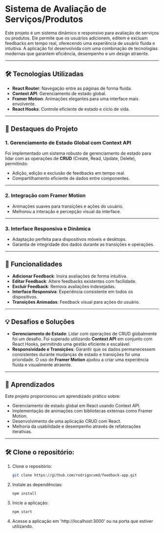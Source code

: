 # Sistema de Avaliação de Serviços/Produtos

Este projeto é um sistema dinâmico e responsivo para avaliação de serviços ou produtos. Ele permite que os usuários adicionem, editem e excluam feedbacks em tempo real, oferecendo uma experiência de usuário fluida e intuitiva. A aplicação foi desenvolvida com uma combinação de tecnologias modernas que garantem eficiência, desempenho e um design atraente.

---

## 🛠️ Tecnologias Utilizadas

- **React Router**: Navegação entre as páginas de forma fluida.
- **Context API**: Gerenciamento de estado global.
- **Framer Motion**: Animações elegantes para uma interface mais envolvente.
- **React Hooks**: Controle eficiente de estado e ciclo de vida.

---

## 🌟 Destaques do Projeto

### 1. **Gerenciamento de Estado Global com Context API**
Foi implementado um sistema robusto de gerenciamento de estado para lidar com as operações de **CRUD** (Create, Read, Update, Delete), permitindo:
- Adição, edição e exclusão de feedbacks em tempo real.
- Compartilhamento eficiente de dados entre componentes.

---

### 2. **Integração com Framer Motion**
- Animações suaves para transições e ações do usuário.
- Melhorou a interação e percepção visual da interface.

---

### 3. **Interface Responsiva e Dinâmica**
- Adaptação perfeita para dispositivos móveis e desktops.
- Garantia de integridade dos dados durante as transições e operações.

---

## 🚀 Funcionalidades

- **Adicionar Feedback**: Insira avaliações de forma intuitiva.
- **Editar Feedback**: Altere feedbacks existentes com facilidade.
- **Excluir Feedback**: Remova avaliações indesejadas.
- **Interface Responsiva**: Experiência consistente em todos os dispositivos.
- **Transições Animadas**: Feedback visual para ações do usuário.

---

## 💡 Desafios e Soluções

- **Gerenciamento de Estado**: Lidar com operações de CRUD globalmente foi um desafio. Foi superado utilizando **Context API** em conjunto com React Hooks, permitindo uma gestão eficiente e escalável.
- **Responsividade e Transições**: Garantir que os dados permanecessem consistentes durante mudanças de estado e transições foi uma prioridade. O uso de **Framer Motion** ajudou a criar uma experiência fluida e visualmente atraente.

---

## 📝 Aprendizados

Este projeto proporcionou um aprendizado prático sobre:
- Gerenciamento de estado global em React usando Context API.
- Implementação de animações com bibliotecas externas como Framer Motion.
- Desenvolvimento de uma aplicação CRUD com React.
- Melhoria da usabilidade e desempenho através de refatorações iterativas.

---

## 🛠️ Clone o repositório:

1. Clone o repositório:
   ```bash
   git clone https://github.com/rodrigocvmd/feedback-app.git

2. Instale as dependências:
   ```bash
   npm install

3. Inicie a aplicação:
   ```bash
   npm start 

4. Acesse a aplicação em 'http://localhost:3000' ou na porta que estiver utilizando.

